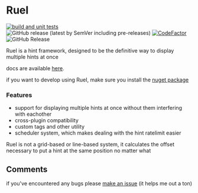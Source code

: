 # RueI
[![build and unit tests](https://github.com/Ruemena/RueI/actions/workflows/main.yml/badge.svg)](https://github.com/Ruemena/RueI/actions/workflows/main.yml) ![GitHub release (latest by SemVer including pre-releases)](https://img.shields.io/github/downloads-pre/Ruemena/RueI/latest/total?label=downloads) [![CodeFactor](https://www.codefactor.io/repository/github/ruemena/ruei/badge)](https://www.codefactor.io/repository/github/ruemena/ruei) ![GitHub Release](https://img.shields.io/github/v/release/Ruemena/RueI)

RueI is a hint framework, designed to be the definitive way to display multiple hints at once

docs are available [here](https://ruemena.github.io/RueI/).

if you want to develop using RueI, make sure you install the [nuget package](https://www.nuget.org/packages/RueI)

### Features
- support for displaying multiple hints at once without them interfering with eachother
- cross-plugin compatibility 
- custom tags and other utility
- scheduler system, which makes dealing with the hint ratelimit easier

RueI is not a grid-based or line-based system, it calculates the offset necessary to put a hint at the same position no matter what
## Comments
if you've encountered any bugs please [make an issue](https://github.com/Ruemena/RueI/issues) (it helps me out a ton)

